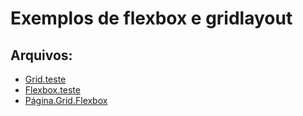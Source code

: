 # Exemplos de flexbox e gridlayout

## Arquivos:

- [Grid.teste](./gridteste.html)
- [Flexbox.teste](./flexbox-teste.html)
- [Página.Grid.Flexbox](./pagina1.html)
